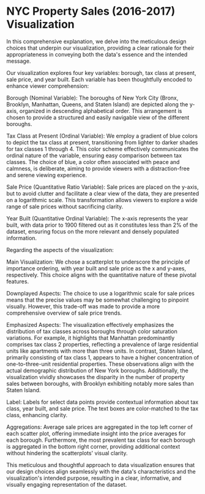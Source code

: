 # NYC Property Sales (2016-2017) Visualization
In this comprehensive explanation, we delve into the meticulous design choices that underpin our visualization, providing a clear rationale for their appropriateness in conveying both the data's essence and the intended message.

Our visualization explores four key variables: borough, tax class at present, sale price, and year built. Each variable has been thoughtfully encoded to enhance viewer comprehension:

Borough (Nominal Variable): The boroughs of New York City (Bronx, Brooklyn, Manhattan, Queens, and Staten Island) are depicted along the y-axis, organized in descending alphabetical order. This arrangement is chosen to provide a structured and easily navigable view of the different boroughs.

Tax Class at Present (Ordinal Variable): We employ a gradient of blue colors to depict the tax class at present, transitioning from lighter to darker shades for tax classes 1 through 4. This color scheme effectively communicates the ordinal nature of the variable, ensuring easy comparison between tax classes. The choice of blue, a color often associated with peace and calmness, is deliberate, aiming to provide viewers with a distraction-free and serene viewing experience.

Sale Price (Quantitative Ratio Variable): Sale prices are placed on the y-axis, but to avoid clutter and facilitate a clear view of the data, they are presented on a logarithmic scale. This transformation allows viewers to explore a wide range of sale prices without sacrificing clarity.

Year Built (Quantitative Ordinal Variable): The x-axis represents the year built, with data prior to 1900 filtered out as it constitutes less than 2% of the dataset, ensuring focus on the more relevant and densely populated information.

Regarding the aspects of the visualization:

Main Visualization: We chose a scatterplot to underscore the principle of importance ordering, with year built and sale price as the x and y-axes, respectively. This choice aligns with the quantitative nature of these pivotal features.

Downplayed Aspects: The choice to use a logarithmic scale for sale prices means that the precise values may be somewhat challenging to pinpoint visually. However, this trade-off was made to provide a more comprehensive overview of sale price trends.

Emphasized Aspects: The visualization effectively emphasizes the distribution of tax classes across boroughs through color saturation variations. For example, it highlights that Manhattan predominantly comprises tax class 2 properties, reflecting a prevalence of large residential units like apartments with more than three units. In contrast, Staten Island, primarily consisting of tax class 1, appears to have a higher concentration of one-to-three-unit residential properties. These observations align with the actual demographic distribution of New York boroughs. Additionally, the visualization vividly showcases the disparity in the number of property sales between boroughs, with Brooklyn exhibiting notably more sales than Staten Island.

Label: Labels for select data points provide contextual information about tax class, year built, and sale price. The text boxes are color-matched to the tax class, enhancing clarity.

Aggregations: Average sale prices are aggregated in the top left corner of each scatter plot, offering immediate insight into the price averages for each borough. Furthermore, the most prevalent tax class for each borough is aggregated in the bottom right corner, providing additional context without hindering the scatterplots' visual clarity.

This meticulous and thoughtful approach to data visualization ensures that our design choices align seamlessly with the data's characteristics and the visualization's intended purpose, resulting in a clear, informative, and visually engaging representation of the dataset.
